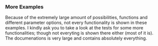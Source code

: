 ### More Examples
Because of the extremely large amount of possibilities, functions and different parameter options, not every functionality is shown in these examples.
I kindly ask you to take a look at the tests for some more functionalities; though not everyting is shown there either (most of it is).
The documenations is very large and contains absolutely everything.
